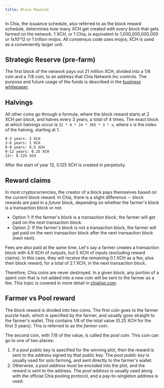 ```yaml
---
title: Block Rewards
---
```


In Chia, the issuance schedule, also referred to as the block reward schedule, determines how many XCH get created with every block that gets farmed on the network.
1 XCH, or 1 Chia, is equivalent to 1,000,000,000,000 or 1x10^12 or 1 trillion mojos.
All consensus code uses mojos; XCH is used as a conveniently larger unit.

## Strategic Reserve (pre-farm)

The first block of the network pays out 21 million XCH, divided into a 1/8 coin and a 7/8 coin, to an address that Chia Network Inc controls. The purpose and future usage of the funds is described in the [business whitepaper](https://www.chia.net/2021/02/10/chia-businesss-whitepaper.html).

## Halvings

All other coins go through a formula, where the block reward starts at 2 XCH per block, and halves every 3 years, a total of 4 times. The exact block at which halvings occur is `32 * 6 * 24 * 365 * 3 * x`, where x is the index of the halving, starting at 1.

```
0-3 years: 2 XCH
3-6 years: 1 XCH
6-9 years: 0.5 XCH
9-12 years: 0.25 XCH
12+: 0.125 XCH
```

After the start of year 12, 0.125 XCH is created in perpetuity.

## Reward claims

In most cryptocurrencies, the creator of a block pays themselves based on the _current_ block reward. In Chia, there is a slight difference -- block rewards are paid in a _future_ block, depending on whether the farmer's block is a transaction block or not.

- Option 1: If the farmer's block is a transaction block, the farmer will get paid on the next transaction block.
- Option 2: If the farmer's block is not a transaction block, the farmer will get paid on the next transaction block after the next transaction block (next next).

Fees are also paid at the same time. Let's say a farmer creates a transaction block with 4.9 XCH of outputs, but 5 XCH of inputs (excluding reward claims). In this case, they will receive the remaining 0.1 XCH as a fee, plus their block reward, for a total of 2.1 XCH, in the next transaction block.

Therefore, Chia coins are never destroyed. In a given block, any portion of a spent coin that is not added into a new coin will be sent to the farmer as a fee. This topic is covered in more detail in [chialisp.com](https://chialisp.com/docs/coin_lifecycle#fees-and-the-mempool "Fees and the Mempool section of Chialisp's tutorial on coin lifecycles").

## Farmer vs Pool reward

The block reward is divided into two coins. The first coin goes to the farmer puzzle hash, which is specified by the farmer, and usually goes straight to the farmer's wallet. This contains 1/8 of the total value (0.25 XCH for the first 3 years). This is referred to as the _farmer coin_.

The second coin, with 7/8 of the value, is called the _pool coin_. This coin can go to one of two places:

1. If a _pool public key_ is specified for the winning plot, then the reward is sent to the address signed by that public key. The _pool public key_ is usually used for solo farming, and sent directly to the farmer's wallet.
2. Otherwise, a _pool address_ must be encoded into the plot, and the reward is sent to the address. The _pool address_ is usually used along with the official Chia pooling protocol, and a pay-to-singleton address is used.

